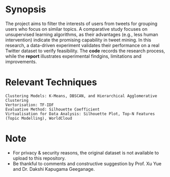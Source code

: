 # Synopsis
The project aims to filter the interests of users from tweets for grouping users who focus on similar topics. A comparative study focuses on unsupervised learning algorithms, as their advantages (e.g., less human intervention) indicate the promising capability in tweet mining. In this research, a data-driven experiment validates their performance on a real Twitter dataset to verify feasibility. The **code** records the research process, while the **report** illustrates experimental findgins, limitations and improvements.
# Relevant Techniques 
    Clustering Models: K-Means, DBSCAN, and Hierarchical Agglomerative Clustering
    Vertorisation: TF-IDF
    Evaluative Method: Silhouette Coefficient
    Virtualisation for Data Analysis: Silhouette Plot, Top-N Features (Topic Modelling), WorldCloud
# Note
- For privacy & security reasons, the original dataset is not available to upload to this repository.
- Be thankful to comments and constructive suggestion by Prof. Xu Yue and Dr. Dakshi Kapugama Geeganage.
